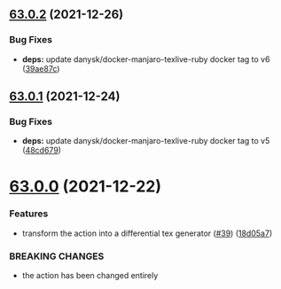 ## [63.0.2](https://github.com/DanySK/auto-latexdiff/compare/63.0.1...63.0.2) (2021-12-26)


### Bug Fixes

* **deps:** update danysk/docker-manjaro-texlive-ruby docker tag to v6 ([39ae87c](https://github.com/DanySK/auto-latexdiff/commit/39ae87c974f7442b7879300f3e68a2ad7c20f82f))

## [63.0.1](https://github.com/DanySK/auto-latexdiff/compare/63.0.0...63.0.1) (2021-12-24)


### Bug Fixes

* **deps:** update danysk/docker-manjaro-texlive-ruby docker tag to v5 ([48cd679](https://github.com/DanySK/auto-latexdiff/commit/48cd6791d90826d04226c94ca1544db31e86a287))

# [63.0.0](https://github.com/DanySK/auto-latexdiff/compare/62.20211219.1847...63.0.0) (2021-12-22)


### Features

* transform the action into a differential tex generator ([#39](https://github.com/DanySK/auto-latexdiff/issues/39)) ([18d05a7](https://github.com/DanySK/auto-latexdiff/commit/18d05a7594a7da4238b15a155383d222d14e6391))


### BREAKING CHANGES

* the action has been changed entirely
